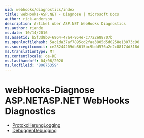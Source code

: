 ```yaml
---
uid: webhooks/diagnostics/index
title: webHooks-ASP.NET - Diagnose | Microsoft Docs
author: rick-anderson
description: Artikel über ASP.NET WebHooks Diagnostics
ms.author: riande
ms.date: 10/14/2016
ms.assetid: b5f3d8b0-6964-47a4-954e-c7722e88707b
ms.openlocfilehash: 5ac1da37af7895cd2faa3805d5d0258e13073c90
ms.sourcegitcommit: ce28244209db8615bc9bdd576a2e2c88174d318d
ms.translationtype: MT
ms.contentlocale: de-DE
ms.lasthandoff: 04/06/2020
ms.locfileid: "80675359"
---
```

# <a name="aspnet-webhooks-diagnostics"></a><span data-ttu-id="af5db-103">webHooks-Diagnose ASP.NET</span><span class="sxs-lookup"><span data-stu-id="af5db-103">ASP.NET WebHooks Diagnostics</span></span>

* [<span data-ttu-id="af5db-104">Protokollierung</span><span class="sxs-lookup"><span data-stu-id="af5db-104">Logging</span></span>](logging.md)
* [<span data-ttu-id="af5db-105">Debuggen</span><span class="sxs-lookup"><span data-stu-id="af5db-105">Debugging</span></span>](debugging.md)
